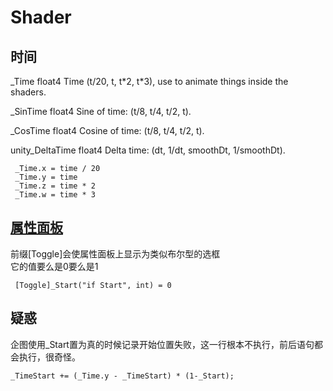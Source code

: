 # Shader

## 时间

\_Time float4 Time \(t/20, t, t\*2, t\*3\), use to animate things inside the shaders.

\_SinTime float4 Sine of time: \(t/8, t/4, t/2, t\).

\_CosTime float4 Cosine of time: \(t/8, t/4, t/2, t\).

unity\_DeltaTime float4 Delta time: \(dt, 1/dt, smoothDt, 1/smoothDt\).

```text
 _Time.x = time / 20  
 _Time.y = time  
 _Time.z = time * 2  
 _Time.w = time * 3
```

## [属性面板](https://blog.csdn.net/candycat1992/article/details/51417965)

前缀\[Toggle\]会使属性面板上显示为类似布尔型的选框  
它的值要么是0要么是1

```text
 [Toggle]_Start("if Start", int) = 0
```

## 疑惑

企图使用\_Start置为真的时候记录开始位置失败，这一行根本不执行，前后语句都会执行，很奇怪。

```text
_TimeStart += (_Time.y - _TimeStart) * (1-_Start);
```

